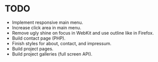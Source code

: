 # TODO
* Implement responsive main menu.
* Increase click area in main menu.
* Remove ugly shine on focus in WebKit and use outline like in Firefox.
* Build contact page (PHP).
* Finish styles for about, contact, and impressum.
* Build project pages.
* Build project galleries (full screen API).
